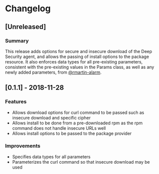 # Changelog

## [Unreleased]
### Summary
This release adds options for secure and insecure download of the Deep Security agent, and allows the passing of install options to the package resource. It also enforces data types for all pre-existing parameters, consistent with the pre-existing values in the Params class, as well as any newly added parameters, from [@rmartin-alarm](https://github.com/rmartin-alarm).

## [0.1.1] - 2018-11-28
### Features

- Allows download options for curl command to be passed such as insecure download and specific cipher
- Allows install to be done from a pre-downloaded rpm as the rpm command does not handle insecure URLs well
- Allows install options to be passed to the package provider

### Improvements

- Specifies data types for all parameters
- Parameterizes the curl command so that insecure download may be used
